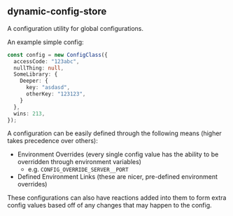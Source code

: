 ## dynamic-config-store

A configuration utility for global configurations.

An example simple config:

```typescript
const config = new ConfigClass({
  accessCode: "123abc",
  nullThing: null,
  SomeLibrary: {
    Deeper: {
      key: "asdasd",
      otherKey: "123123",
    }
  },
  wins: 213,
});
```

A configuration can be easily defined through the following means (higher takes precedence over others):

* Environment Overrides (every single config value has the ability to be overridden through environment variables)
  * e.g. `CONFIG_OVERRIDE_SERVER__PORT`
* Defined Environment Links (these are nicer, pre-defined environment overrides)

These configurations can also have reactions added into them to form extra
config values based off of any changes that may happen to the config.